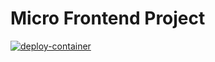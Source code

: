# Micro Frontend Project 

[![deploy-container](https://github.com/fport/mfp/actions/workflows/container.yml/badge.svg)](https://github.com/fport/mfp/actions/workflows/container.yml)
